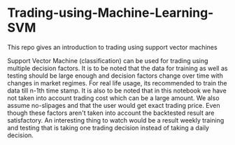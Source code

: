 # Trading-using-Machine-Learning-SVM
This repo gives an introduction to trading using support vector machines

Support Vector Machine (classification) can be used for trading using multiple decision factors. It is to be noted that the data for training as well as testing should be large enough and decision factors change over time with changes in market regimes. For real life usage, its recommended to train the data till n-1th time stamp. It is also to be noted that in this notebook we have not taken into account trading cost which can be a large amount. We also assume no-slipages and that the user would get exact trading price. Even though these factors aren't taken into account the backtested result are satisfactory. An interesting thing to watch would be a result weekly training and testing that is taking one trading decision instead of taking a daily decision.
